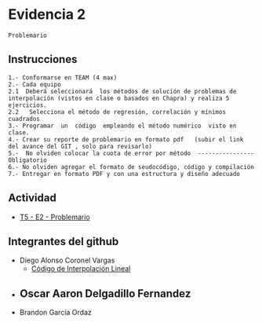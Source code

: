 # Evidencia 2
    Problemario

## Instrucciones
    1.- Conformarse en TEAM (4 max)
    2.- Cada equipo 
    2.1  Deberá seleccionará  los métodos de solución de problemas de interpolación (vistos en clase o basados en Chapra) y realiza 5 ejercicios.
    2.2   Selecciona el método de regresión, correlación y mínimos cuadrados
    3.- Programar  un  código  empleando el método numérico  visto en clase.
    4.- Crear su reporte de problemario en formato pdf   (subir el link del avance del GIT , solo para revisarlo)
    5.-  No olviden colocar la cuota de error por método  ----------------Obligatorio
    6.- No olviden agregar el formato de seudocódigo, código y compilación  
    7.- Entregar en formato PDF y con una estructura y diseño adecuado


## Actividad

- [T5 - E2 - Problemario](./T5_Problemario_MN.pdf)

## Integrantes del github
- Diego Alonso Coronel Vargas
    - [Código de Interpolación Lineal](./InterpolacionLineal.java)
- Oscar Aaron Delgadillo Fernandez
    - 
- Brandon García Ordaz
    